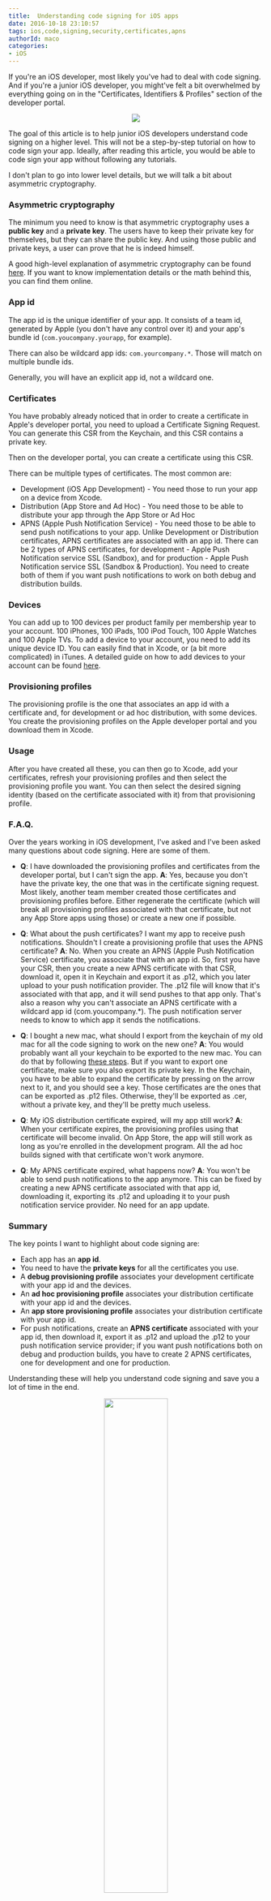 ```yaml
---
title:  Understanding code signing for iOS apps
date: 2016-10-18 23:10:57
tags: ios,code,signing,security,certificates,apns
authorId: maco
categories:
- iOS
---
```


If you're an iOS developer, most likely you've had to deal with code signing. And if you're a junior iOS developer, you might've felt a bit overwhelmed by everything going on in the "Certificates, Identifiers & Profiles" section of the developer portal.

<p align=center><img src="https://d1gwekl0pol55k.cloudfront.net/image/baas/translate_values/hbikk_ospmSpNLyW.gif" /></p>

The goal of this article is to help junior iOS developers understand code signing on a higher level. This will not be a step-by-step tutorial on how to code sign your app. Ideally, after reading this article, you would be able to code sign your app without following any tutorials.

I don't plan to go into lower level details, but we will talk a bit about asymmetric cryptography. 

### Asymmetric cryptography
The minimum you need to know is that asymmetric cryptography uses a **public key** and a **private key**. The users have to keep their private key for themselves, but they can share the public key. And using those public and private keys, a user can prove that he is indeed himself.

A good high-level explanation of asymmetric cryptography can be found [here](https://blog.vrypan.net/2013/08/28/public-key-cryptography-for-non-geeks/). If you want to know implementation details or the math behind this, you can find them online.


### App id
The app id is the unique identifier of your app. It consists of a team id, generated by Apple (you don't have any control over it) and your app's bundle id (`com.youcompany.yourapp`, for example). 

There can also be wildcard app ids: `com.yourcompany.*`. Those will match on multiple bundle ids. 

Generally, you will have an explicit app id, not a wildcard one.

### Certificates
You have probably already noticed that in order to create a certificate in Apple's developer portal, you need to upload a Certificate Signing Request. You can generate this CSR from the Keychain, and this CSR contains a private key.

Then on the developer portal, you can create a certificate using this CSR. 

There can be multiple types of certificates. The most common are:

* Development (iOS App Development) - You need those to run your app on a device from Xcode. 
* Distribution (App Store and Ad Hoc) - You need those to be able to distribute your app through the App Store or Ad Hoc
* APNS (Apple Push Notification Service)  - You need those to be able to send push notifications to your app. Unlike Development or Distribution certificates, APNS certificates are associated with an app id. There can be 2 types of APNS certificates, for development - Apple Push Notification service SSL (Sandbox), and for production - Apple Push Notification service SSL (Sandbox & Production). You need to create both of them if you want push notifications to work on both debug and distribution builds. 

### Devices
You can add up to 100 devices per product family per membership year to your account. 100 iPhones, 100 iPads, 100 iPod Touch, 100 Apple Watches and 100 Apple TVs. To add a device to your account, you need to add its unique device ID. You can easily find that in Xcode, or (a bit more complicated) in iTunes. A detailed guide on how to add devices to your account can be found [here](https://developer.apple.com/library/content/documentation/IDEs/Conceptual/AppDistributionGuide/MaintainingProfiles/MaintainingProfiles.html#//apple_ref/doc/uid/TP40012582-CH30-SW10).

### Provisioning profiles
The provisioning profile is the one that associates an app id with a certificate and, for development or ad hoc distribution, with some devices. You create the provisioning profiles on the Apple developer portal and you download them in Xcode.

### Usage

After you have created all these, you can then go to Xcode, add your certificates, refresh your provisioning profiles and then select the provisioning profile you want. You can then select the desired signing identity (based on the certificate associated with it) from that provisioning profile.

### F.A.Q.

Over the years working in iOS development, I've asked and I've been asked many questions about code signing. Here are some of them.

- 
  **Q**: I have downloaded the provisioning profiles and certificates from the developer portal, but I can't sign the app. 
  **A**: Yes, because you don't have the private key, the one that was in the certificate signing request. Most likely, another team member created those certificates and provisioning profiles before. Either regenerate the certificate (which will break all provisioning profiles associated with that certificate, but not any App Store apps using those) or create a new one if possible.

- **Q**: What about the push certificates? I want my app to receive push notifications. Shouldn't I create a provisioning profile that uses the APNS certificate?
  **A**: No. When you create an APNS (Apple Push Notification Service) certificate, you associate that with an app id. So, first you have your CSR, then you create a new APNS certificate with that CSR, download it, open it in Keychain and export it as .p12, which you later upload to your push notification provider. The .p12 file will know that it's associated with that app, and it will send pushes to that app only. That's also a reason why you can't associate an APNS certificate with a wildcard app id (com.youcompany.*). The push notification server needs to know to which app it sends the notifications.

- **Q**: I bought a new mac, what should I export from the keychain of my old mac for all the code signing to work on the new one?
  **A**: You would probably want all your keychain to be exported to the new mac. You can do that by following [these steps](https://support.apple.com/kb/PH20120?locale=en_US). But if you want to export one certificate, make sure you also export its private key. In the Keychain, you have to be able to expand the certificate by pressing on the arrow next to it, and you should see a key. Those certificates are the ones that can be exported as .p12 files. Otherwise, they'll be exported as .cer, without a private key, and they'll be pretty much useless.

- **Q**: My iOS distribution certificate expired, will my app still work?
  **A**: When your certificate expires, the provisioning profiles using that certificate will become invalid. On App Store, the app will still work as long as you're enrolled in the development program. All the ad hoc builds signed with that certificate won't work anymore.

- **Q**: My APNS certificate expired, what happens now?
  **A**: You won't be able to send push notifications to the app anymore. This can be fixed by creating a new APNS certificate associated with that app id, downloading it, exporting its .p12 and uploading it to your push notification service provider. No need for an app update.

### Summary

The key points I want to highlight about code signing are:

* Each app has an **app id**.
* You need to have the **private keys** for all the certificates you use.
* A **debug provisioning profile** associates your development certificate with your app id and the devices.
* An **ad hoc provisioning profile** associates your distribution certificate with your app id and the devices.
* An **app store provisioning profile** associates your distribution certificate with your app id.
* For push notifications, create an **APNS certificate** associated with your app id, then download it, export it as .p12 and upload the .p12 to your push notification service provider; if you want push notifications both on debug and production builds, you have to create 2 APNS certificates, one for development and one for production.

Understanding these will help you understand code signing and save you a lot of time in the end. 

<p align=center><img src="https://d1gwekl0pol55k.cloudfront.net/image/baas/translate_values/success_YGu5HHLDK6.jpg" width = 50% /></p>

### Further reading

* [Inside code signing](https://www.objc.io/issues/17-security/inside-code-signing/)
* [Code Signing](https://developer.apple.com/support/code-signing/)
* [iOS Code Signing & Provisioning in a Nutshell](https://medium.com/ios-os-x-development/ios-code-signing-provisioning-in-a-nutshell-d5b247760bef)
